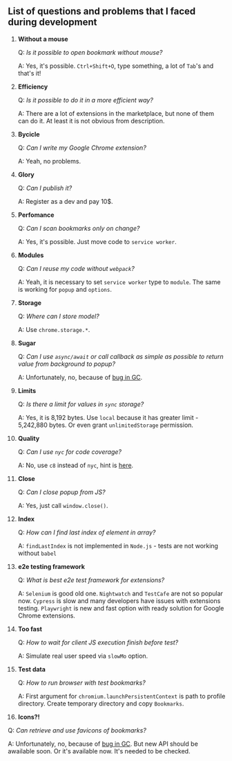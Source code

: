 ## List of questions and problems that I faced during development

1. **Without a mouse**

   Q: *Is it possible to open bookmark without mouse?*

   A: Yes, it's possible. `Ctrl+Shift+O`, type something, a lot of `Tab`'s and that's it!

2. **Efficiency**

   Q: *Is it possible to do it in a more efficient way?*

   A: There are a lot of extensions in the marketplace, but none of them can do it. At least it is not obvious from description.

3. **Bycicle**

   Q: *Can I write my Google Chrome extension?*

   A: Yeah, no problems.

4. **Glory**

   Q: *Can I publish it?*

   A: Register as a dev and pay 10$.

5. **Perfomance**

   Q: *Can I scan bookmarks only on change?*

   A: Yes, it's possible. Just move code to `service worker`.

6. **Modules**

   Q: *Can I reuse my code without `webpack`?*

   A: Yeah, it is necessary to set `service worker` type to `module`. The same is working for `popup` and `options`.

7. **Storage**

   Q: *Where can I store model?*

   A: Use `chrome.storage.*`.

8. **Sugar**

   Q: *Can I use `async/await` or call callback as simple as possible to return value from background to popup?*

   A: Unfortunately, no, because of [bug in GC](https://crbug.com/1304272).

9. **Limits**

   Q: *Is there a limit for values in `sync` storage?*

   A: Yes, it is 8,192 bytes. Use `local` because it has greater limit - 5,242,880 bytes. Or even grant `unlimitedStorage` permission.

10. **Quality**

    Q: *Can I use `nyc` for code coverage?*

    A: No, use `c8` instead of `nyc`, hint is [here](https://stackoverflow.com/a/69846825).

11. **Close**

    Q: *Can I close popup from JS?*

    A: Yes, just call `window.close()`.

12. **Index**

    Q: *How can I find last index of element in array?*

    A: `findLastIndex` is not implemented in `Node.js` - tests are not working without `babel`

13. **e2e testing framework**

    Q: *What is best e2e test framework for extensions?*

    A: `Selenium` is good old one. `Nightwatch` and `TestCafe` are not so popular now. `Cypress` is slow and many developers have issues with extensions testing. `Playwright` is new and fast option with ready solution for Google Chrome extensions.

14. **Too fast**

    Q: *How to wait for client JS execution finish before test?*

    A: Simulate real user speed via `slowMo` option.

15. **Test data**

    Q: *How to run browser with test bookmarks?*

    A: First argument for `chromium.launchPersistentContext` is path to profile directory. Create temporary directory and copy `Bookmarks`.

16. **Icons?!**

   Q: *Can retrieve and use favicons of bookmarks?*

   A: Unfortunately, no, because of [bug in GC](https://crbug.com/104102). But new API should be awailable soon. Or it's available now. It's needed to be checked.
